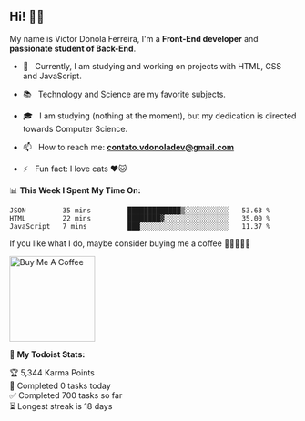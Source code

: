 <h2 align="left">Hi! 👋🏻</h2>  

<p align="left">
	My name is Victor Donola Ferreira, I'm a <strong>Front-End developer</strong> and <strong>passionate student of Back-End</strong>.
</p>

- 🔭 &nbsp; Currently, I am studying and working on projects with HTML, CSS and JavaScript.

- :books: &nbsp; Technology and Science are my favorite subjects.

- 🎓 &nbsp; I am studying (nothing at the moment), but my dedication is directed towards Computer Science.

- 📫 &nbsp; How to reach me: **contato.vdonoladev@gmail.com**

- ⚡️ &nbsp; Fun fact: I love cats ❤️🐱

📊 **This Week I Spent My Time On:**
<!--START_SECTION:waka-->
```text
JSON         35 mins         █████████████▒░░░░░░░░░░░   53.63 % 
HTML         22 mins         ████████▓░░░░░░░░░░░░░░░░   35.00 % 
JavaScript   7 mins          ███░░░░░░░░░░░░░░░░░░░░░░   11.37 % 
```
<!--END_SECTION:waka-->

If you like what I do, maybe consider buying me a coffee 🥺👉🏻👈🏻

<a href="https://www.buymeacoffee.com/xuxuti" target="_blank"><img src="https://cdn.buymeacoffee.com/buttons/v2/default-red.png" alt="Buy Me A Coffee" width="150" ></a>

🚧 **My Todoist Stats:**
<!-- TODO-IST:START -->
🏆  5,344 Karma Points           
🌸  Completed 0 tasks today           
✅  Completed 700 tasks so far           
⏳  Longest streak is 18 days
<!-- TODO-IST:END -->
